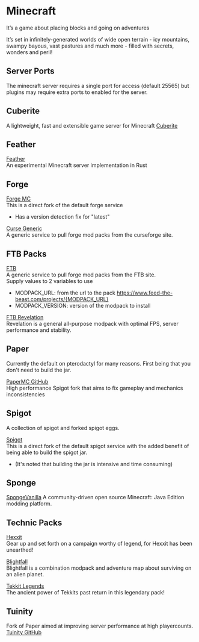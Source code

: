 # Minecraft

It’s a game about placing blocks and going on adventures

It’s set in infinitely-generated worlds of wide open terrain - icy mountains, swampy bayous, vast pastures and much more - filled with secrets, wonders and peril!

## Server Ports
The minecraft server requires a single port for access (default 25565) but plugins may require extra ports to enabled for the server.

## Cuberite
A lightweight, fast and extensible game server for Minecraft
[Cuberite](https://cuberite.org/)

## Feather
[Feather](https://github.com/feather-rs/feather)  
An experimental Minecraft server implementation in Rust 

## Forge 
[Forge MC](https://files.minecraftforge.net/)  
This is a direct fork of the default forge service  
- Has a version detection fix for "latest"  

[Curse Generic](https://www.curseforge.com/)  
A generic service to pull forge mod packs from the curseforge site.  

## FTB Packs
[FTB](https://www.feed-the-beast.com/modpacks)  
A generic service to pull forge mod packs from the FTB site.  
Supply values to 2 variables to use  
- MODPACK_URL:  from the url to the pack https://www.feed-the-beast.com/projects/{MODPACK_URL}  
- MODPACK_VERSION: version of the modpack to install  

[FTB Revelation](https://www.feed-the-beast.com/projects/ftb-revelation)  
Revelation is a general all-purpose modpack with optimal FPS, server performance and stability.  

## Paper
Currently the default on pterodactyl for many reasons. First being that you don't need to build the jar.

[PaperMC GitHub](https://github.com/PaperMC/Paper)  
High performance Spigot fork that aims to fix gameplay and mechanics inconsistencies  

## Spigot
A collection of spigot and forked spigot eggs.

[Spigot](https://www.spigotmc.org/)  
This is a direct fork of the default spigot service with the added benefit of being able to build the spigot jar.  
- (It's noted that building the jar is intensive and time consuming)

## Sponge

[SpongeVanilla](https://www.spongepowered.org/)
A community-driven open source Minecraft: Java Edition modding platform.

## Technic Packs
[Hexxit](https://www.technicpack.net/modpack/hexxit)  
Gear up and set forth on a campaign worthy of legend, for Hexxit has been unearthed!  

[Blightfall](https://www.technicpack.net/modpack/blightfall)  
Blightfall is a combination modpack and adventure map about surviving on an alien planet.  

[Tekkit Legends](https://www.technicpack.net/modpack/tekkit-legends)  
The ancient power of Tekkits past return in this legendary pack!  

## Tuinity
Fork of Paper aimed at improving server performance at high playercounts.
[Tuinity GitHub](https://github.com/Spottedleaf/Tuinity) 
